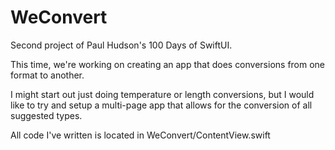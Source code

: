 # WeConvert

Second project of Paul Hudson's 100 Days of SwiftUI.

This time, we're working on creating an app that does conversions from one format to another.

I might start out just doing temperature or length conversions,
but I would like to try and setup a multi-page app that allows
for the conversion of all suggested types.

All code I've written is located in WeConvert/ContentView.swift
